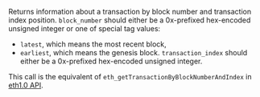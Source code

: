 Returns information about a transaction by block number and transaction index position.
`block_number` should either be a 0x-prefixed hex-encoded unsigned integer or
one of special tag values:
- `latest`, which means the most recent block,
- `earliest`, which means the genesis block.
`transaction_index` should either be a 0x-prefixed hex-encoded unsigned integer.

This call is the equivalent of `eth_getTransactionByBlockNumberAndIndex` in [eth1.0 API](https://playground.open-rpc.org/?schemaUrl=https://raw.githubusercontent.com/ethereum/eth1.0-apis/assembled-spec/openrpc.json&uiSchema%5BappBar%5D%5Bui:splitView%5D=true&uiSchema%5BappBar%5D%5Bui:input%5D=false&uiSchema%5BappBar%5D%5Bui:examplesDropdown%5D=false).
